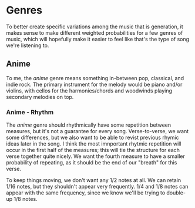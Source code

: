 # Genres
To better create specific variations among the music that is generation, it makes sense to make different weighted probabilities for a few genres of music, which will hopefully make it easier to feel like that's the type of song we're listening to.

## Anime
To me, the *anime* genre means something in-between pop, classical, and indie rock. The primary instrument for the melody would be piano and/or violins, with cellos for the harmonies/chords and woodwinds playing secondary melodies on top.

### Anime - Rhythm
The *anime* genre should rhythmically have some repetition between measures, but it's not a guarantee for every song. Verse-to-verse, we want some differences, but we also want to be able to revist previous rhymic ideas later in the song. I think the most imnportant rhytmic repetition will occur in the first half of the measures; this will tie the structure for each verse together quite nicely. We want the fourth measure to have a smaller probability of repeating, as it should be the end of our "breath" for this verse.

To keep things moving, we don't want any 1/2 notes at all. We can retain 1/16 notes, but they shouldn't appear very frequently. 1/4 and 1/8 notes can appear with the same frequency, since we know we'll be trying to double-up 1/8 notes.